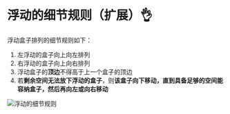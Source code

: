 # 浮动的细节规则（扩展）👌

浮动盒子排列的细节规则如下：

1. 左浮动的盒子向上向左排列
2. 右浮动的盒子向上向右排列
3. 浮动盒子的**顶边**不得高于上一个盒子的顶边
4. 若**剩余空间无法放下浮动的盒子**，则**该盒子向下移动，直到具备足够的空间能容纳盒子，然后再向左或向右移动**

![浮动的细节规则](https://bu.dusays.com/2025/08/15/689ebce409f8a.png)
